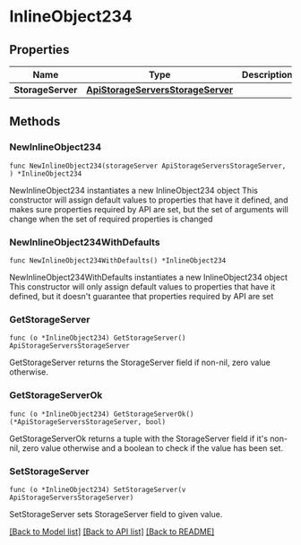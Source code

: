 # InlineObject234

## Properties

Name | Type | Description | Notes
------------ | ------------- | ------------- | -------------
**StorageServer** | [**ApiStorageServersStorageServer**](_api_storage_servers_storageServer.md) |  | 

## Methods

### NewInlineObject234

`func NewInlineObject234(storageServer ApiStorageServersStorageServer, ) *InlineObject234`

NewInlineObject234 instantiates a new InlineObject234 object
This constructor will assign default values to properties that have it defined,
and makes sure properties required by API are set, but the set of arguments
will change when the set of required properties is changed

### NewInlineObject234WithDefaults

`func NewInlineObject234WithDefaults() *InlineObject234`

NewInlineObject234WithDefaults instantiates a new InlineObject234 object
This constructor will only assign default values to properties that have it defined,
but it doesn't guarantee that properties required by API are set

### GetStorageServer

`func (o *InlineObject234) GetStorageServer() ApiStorageServersStorageServer`

GetStorageServer returns the StorageServer field if non-nil, zero value otherwise.

### GetStorageServerOk

`func (o *InlineObject234) GetStorageServerOk() (*ApiStorageServersStorageServer, bool)`

GetStorageServerOk returns a tuple with the StorageServer field if it's non-nil, zero value otherwise
and a boolean to check if the value has been set.

### SetStorageServer

`func (o *InlineObject234) SetStorageServer(v ApiStorageServersStorageServer)`

SetStorageServer sets StorageServer field to given value.



[[Back to Model list]](../README.md#documentation-for-models) [[Back to API list]](../README.md#documentation-for-api-endpoints) [[Back to README]](../README.md)


